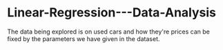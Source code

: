 # Linear-Regression---Data-Analysis
The data being explored is on used cars and how they're prices can be fixed by the parameters we have given in the dataset.

